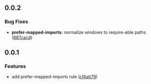 ## 0.0.2

### Bug Fixes

-   **prefer-mapped-imports:** normalize windows to require-able paths ([687cacd](https://github.com/NativeScript/nativescript-tslint-rules/commit/687cacd))

## 0.0.1

### Features

-   add prefer-mapped-imports rule ([cf4ab79](https://github.com/NativeScript/nativescript-tslint-rules/commit/cf4ab79))
